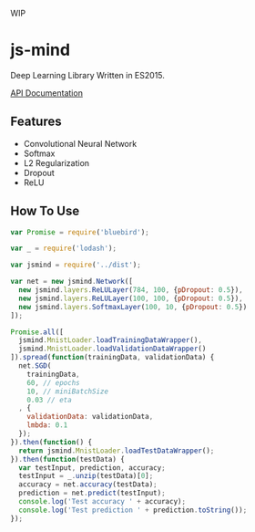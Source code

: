 WIP

# js-mind
Deep Learning Library Written in ES2015.

[API Documentation](https://shinout.github.io/js-mind/api)

## Features

  * Convolutional Neural Network
  * Softmax
  * L2 Regularization
  * Dropout
  * ReLU

## How To Use

```javascript
var Promise = require('bluebird');

var _ = require('lodash');

var jsmind = require('../dist');

var net = new jsmind.Network([
  new jsmind.layers.ReLULayer(784, 100, {pDropout: 0.5}),
  new jsmind.layers.ReLULayer(100, 100, {pDropout: 0.5}),
  new jsmind.layers.SoftmaxLayer(100, 10, {pDropout: 0.5})
]);

Promise.all([
  jsmind.MnistLoader.loadTrainingDataWrapper(),
  jsmind.MnistLoader.loadValidationDataWrapper()
]).spread(function(trainingData, validationData) {
  net.SGD(
    trainingData,
    60, // epochs
    10, // miniBatchSize
    0.03 // eta
  , {
    validationData: validationData,
    lmbda: 0.1
  });
}).then(function() {
  return jsmind.MnistLoader.loadTestDataWrapper();
}).then(function(testData) {
  var testInput, prediction, accuracy;
  testInput = _.unzip(testData)[0];
  accuracy = net.accuracy(testData);
  prediction = net.predict(testInput);
  console.log('Test accuracy ' + accuracy);
  console.log('Test prediction ' + prediction.toString());
});
```
